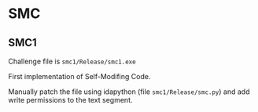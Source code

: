 # SMC

## SMC1

Challenge file is `smc1/Release/smc1.exe`

First implementation of Self-Modifing Code.

Manually patch the file using idapython (file `smc1/Release/smc.py`) and add write permissions to the text segment.
